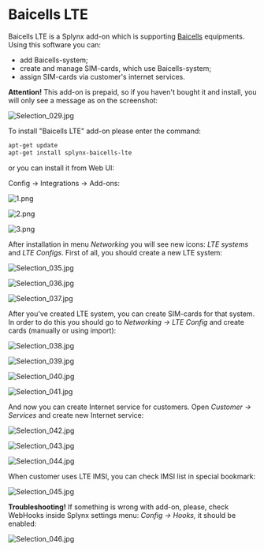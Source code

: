 Baicells LTE
============

Baicells LTE is a Splynx add-on which is supporting [Baicells](http://baicells.com/) equipments. Using this software you can:

* add Baicells-system;
* create and manage SIM-cards, which use Baicells-system;
* assign SIM-cards via customer's internet services.  

**Attention!** This add-on is prepaid, so if you haven't bought it and install, you will only see a message as on the screenshot:

![Selection_029.jpg](Selection_029.jpg)

To install "Baicells LTE" add-on please enter the command:

```bash
apt-get update
apt-get install splynx-baicells-lte
```
or you can install it from Web UI:

Config -> Integrations -> Add-ons:

![1.png](1.png)

![2.png](2.png)

![3.png](3.png)

After installation in menu _Networking_ you will see new icons: _LTE systems_ and _LTE Configs_. First of all, you should create a new LTE system:

![Selection_035.jpg](Selection_035.jpg)

![Selection_036.jpg](Selection_036.jpg)

![Selection_037.jpg](Selection_037.jpg)

After you've created LTE system, you can create SIM-cards for that system. In order to do this you should go to _Networking → LTE Config_ and create cards (manually or using import):

![Selection_038.jpg](Selection_038.jpg)

![Selection_039.jpg](Selection_039.jpg)

![Selection_040.jpg](Selection_040.jpg)

![Selection_041.jpg](Selection_041.jpg)

And now you can create Internet service for customers. Open _Customer → Services_ and create new Internet service:

![Selection_042.jpg](Selection_042.jpg)

![Selection_043.jpg](Selection_043.jpg)

![Selection_044.jpg](Selection_044.jpg)

When customer uses LTE IMSI, you can check IMSI list in special bookmark:

![Selection_045.jpg](Selection_045.jpg)

**Troubleshooting!** If something is wrong with add-on, please, check WebHooks inside Splynx settings menu: _Config → Hooks,_ it should be enabled:

![Selection_046.jpg](Selection_046.jpg)
